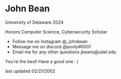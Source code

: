 
<h1>John Bean</h1>

<p>University of Delaware 2024</p>
<p>Honors Computer Science, Cybersecurity Scholar</p>


<ul>
  <li>Follow me on Instagram @_johnbean</li>
  <li>Message me on discord @pooly#0001</li>
  <li>Email me for any other questions jbeans@udel.edu</li>
</ul>

<p>You're the best! Have a good one : )</p>
<p>last updated 02/21/2002</p>

